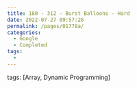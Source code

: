 ```yaml
---
title: 180 - 312 - Burst Balloons - Hard
date: 2022-07-27 09:57:26
permalink: /pages/01778a/
categories:
  - Google
  - Completed
tags:
  - 
---
```

tags: [Array, Dynamic Programming]